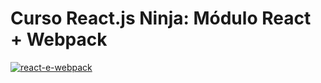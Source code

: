 # Curso React.js Ninja: Módulo React + Webpack

[![react-e-webpack](https://user-images.githubusercontent.com/37590954/136311132-2585ecc0-fb99-4500-9a57-1656aa790724.jpg)](https://www.udemy.com/course/reactjs-ninja-modulo-react-webpack/)
